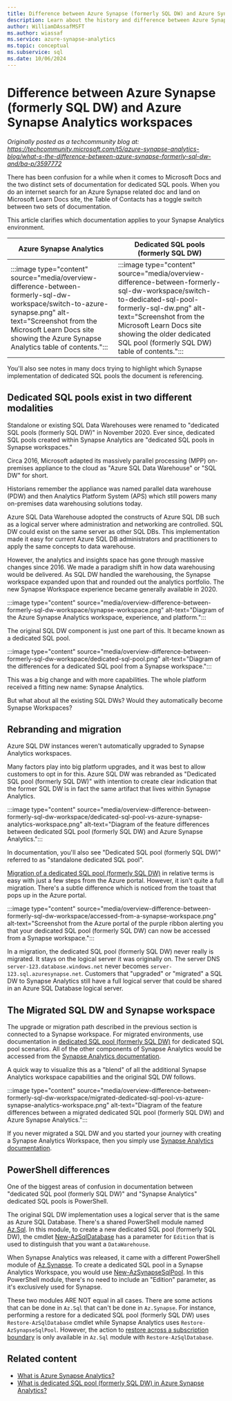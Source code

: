 ```yaml
---
title: Difference between Azure Synapse (formerly SQL DW) and Azure Synapse Analytics workspaces
description: Learn about the history and difference between Azure Synapse (formerly SQL DW) and Azure Synapse Analytics workspaces.
author: WilliamDAssafMSFT 
ms.author: wiassaf
ms.service: azure-synapse-analytics
ms.topic: conceptual
ms.subservice: sql
ms.date: 10/06/2024
---
```


# Difference between Azure Synapse (formerly SQL DW) and Azure Synapse Analytics workspaces

*Originally posted as a techcommunity blog at: https://techcommunity.microsoft.com/t5/azure-synapse-analytics-blog/what-s-the-difference-between-azure-synapse-formerly-sql-dw-and/ba-p/3597772*

There has been confusion for a while when it comes to Microsoft Docs and the two distinct sets of documentation for dedicated SQL pools. When you do an internet search for an Azure Synapse related doc and land on Microsoft Learn Docs site, the Table of Contacts has a toggle switch between two sets of documentation.

This article clarifies which documentation applies to your Synapse Analytics environment.

|Azure Synapse Analytics  |Dedicated SQL pools (formerly SQL DW)  |
|---------|---------|
|:::image type="content" source="media/overview-difference-between-formerly-sql-dw-workspace/switch-to-azure-synapse.png" alt-text="Screenshot from the Microsoft Learn Docs site showing the Azure Synapse Analytics table of contents."::: | :::image type="content" source="media/overview-difference-between-formerly-sql-dw-workspace/switch-to-dedicated-sql-pool-formerly-sql-dw.png" alt-text="Screenshot from the Microsoft Learn Docs site showing the older dedicated SQL pool (formerly SQL DW) table of contents."::: |

You'll also see notes in many docs trying to highlight which Synapse implementation of dedicated SQL pools the document is referencing.

## Dedicated SQL pools exist in two different modalities

Standalone or existing SQL Data Warehouses were renamed to "dedicated SQL pools (formerly SQL DW)" in November 2020. Ever since, dedicated SQL pools created within Synapse Analytics are "dedicated SQL pools in Synapse workspaces."

Circa 2016, Microsoft adapted its massively parallel processing (MPP) on-premises appliance to the cloud as "Azure SQL Data Warehouse" or "SQL DW" for short.

Historians remember the appliance was named parallel data warehouse (PDW) and then Analytics Platform System (APS) which still powers many on-premises data warehousing solutions today.

Azure SQL Data Warehouse adopted the constructs of Azure SQL DB such as a logical server where administration and networking are controlled. SQL DW could exist on the same server as other SQL DBs. This implementation made it easy for current Azure SQL DB administrators and practitioners to apply the same concepts to data warehouse.

However, the analytics and insights space has gone through massive changes since 2016. We made a paradigm shift in how data warehousing would be delivered. As SQL DW handled the warehousing, the Synapse workspace expanded upon that and rounded out the analytics portfolio. The new Synapse Workspace experience became generally available in 2020.

:::image type="content" source="media/overview-difference-between-formerly-sql-dw-workspace/synapse-workspace.png" alt-text="Diagram of the Azure Synapse Analytics workspace, experience, and platform.":::

The original SQL DW component is just one part of this. It became known as a dedicated SQL pool. 

:::image type="content" source="media/overview-difference-between-formerly-sql-dw-workspace/dedicated-sql-pool.png" alt-text="Diagram of the differences for a dedicated SQL pool from a Synapse workspace.":::

This was a big change and with more capabilities. The whole platform received a fitting new name: Synapse Analytics.

But what about all the existing SQL DWs? Would they automatically become Synapse Workspaces?

## Rebranding and migration

Azure SQL DW instances weren't automatically upgraded to Synapse Analytics workspaces. 

Many factors play into big platform upgrades, and it was best to allow customers to opt in for this. Azure SQL DW was rebranded as "Dedicated SQL pool (formerly SQL DW)" with intention to create clear indication that the former SQL DW is in fact the same artifact that lives within Synapse Analytics.

:::image type="content" source="media/overview-difference-between-formerly-sql-dw-workspace/dedicated-sql-pool-vs-azure-synapse-analytics-workspace.png" alt-text="Diagram of the feature differences between dedicated SQL pool (formerly SQL DW) and Azure Synapse Analytics.":::

In documentation, you'll also see "Dedicated SQL pool (formerly SQL DW)" referred to as "standalone dedicated SQL pool".

[Migration of a dedicated SQL pool (formerly SQL DW)](../sql-data-warehouse/workspace-connected-create.md) in relative terms is easy with just a few steps from the Azure portal. However, it isn't quite a full migration. There's a subtle difference which is noticed from the toast that pops up in the Azure portal.

:::image type="content" source="media/overview-difference-between-formerly-sql-dw-workspace/accessed-from-a-synapse-workspace.png" alt-text="Screenshot from the Azure portal of the purple ribbon alerting you that your dedicated SQL pool (formerly SQL DW) can now be accessed from a Synapse workspace.":::

In a migration, the dedicated SQL pool (formerly SQL DW) never really is migrated. It stays on the logical server it was originally on. The server DNS `server-123.database.windows.net` never becomes `server-123.sql.azuresynapse.net`. Customers that "upgraded" or "migrated" a SQL DW to Synapse Analytics still have a full logical server that could be shared in an Azure SQL Database logical server.

## The Migrated SQL DW and Synapse workspace

The upgrade or migration path described in the previous section is connected to a Synapse workspace. For migrated environments, use documentation in [dedicated SQL pool (formerly SQL DW)](../sql-data-warehouse/sql-data-warehouse-overview-what-is.md) for dedicated SQL pool scenarios. All of the other components of Synapse Analytics would be accessed from the [Synapse Analytics documentation](../overview-what-is.md).

A quick way to visualize this as a "blend" of all the additional Synapse Analytics workspace capabilities and the original SQL DW follows.

:::image type="content" source="media/overview-difference-between-formerly-sql-dw-workspace/migrated-dedicated-sql-pool-vs-azure-synapse-analytics-workspace.png" alt-text="Diagram of the feature differences between a migrated dedicated SQL pool (formerly SQL DW) and Azure Synapse Analytics.":::

If you never migrated a SQL DW and you started your journey with creating a Synapse Analytics Workspace, then you simply use [Synapse Analytics documentation](../overview-what-is.md).


## PowerShell differences

One of the biggest areas of confusion in documentation between "dedicated SQL pool (formerly SQL DW)" and "Synapse Analytics" dedicated SQL pools is PowerShell.

The original SQL DW implementation uses a logical server that is the same as Azure SQL Database. There's a shared PowerShell module named [Az.Sql](/powershell/module/az.sql). In this module, to create a new dedicated SQL pool (formerly SQL DW), the cmdlet [New-AzSqlDatabase](/powershell/module/az.sql/new-azsqldatabase) has a parameter for `Edition` that is used to distinguish that you want a `DataWarehouse`.

When Synapse Analytics was released, it came with a different PowerShell module of [Az.Synapse](/powershell/module/az.synapse). To create a dedicated SQL pool in a Synapse Analytics Workspace, you would use [New-AzSynapseSqlPool](/powershell/module/az.synapse/new-azsynapsesqlpool). In this PowerShell module, there's no need to include an "Edition" parameter, as it's exclusively used for Synapse.

These two modules ARE NOT equal in all cases. There are some actions that can be done in `Az.Sql` that can't be done in `Az.Synapse`. For instance, performing a restore for a dedicated SQL pool (formerly SQL DW) uses `Restore-AzSqlDatabase` cmdlet while Synapse Analytics uses `Restore-AzSynapseSqlPool`. However, the action to [restore across a subscription boundary](../sql-data-warehouse/sql-data-warehouse-restore-active-paused-dw.md#restore-an-existing-dedicated-sql-pool-formerly-sql-dw-to-a-different-subscription-through-powershell) is only available in `Az.Sql` module with `Restore-AzSqlDatabase`.

## Related content

- [What is Azure Synapse Analytics?](../overview-what-is.md)
- [What is dedicated SQL pool (formerly SQL DW) in Azure Synapse Analytics?](../sql-data-warehouse/sql-data-warehouse-overview-what-is.md)

